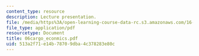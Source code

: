 ```yaml
---
content_type: resource
description: Lecture presentation.
file: /media/https%3A/open-learning-course-data-rc.s3.amazonaws.com/16-886-air-transportation-systems-architecting-spring-2004/513a2f71e14b78709dba4c378283e80c_06cargo_econmics.pdf
file_type: application/pdf
resourcetype: Document
title: 06cargo_econmics.pdf
uid: 513a2f71-e14b-7870-9dba-4c378283e80c
---
```

